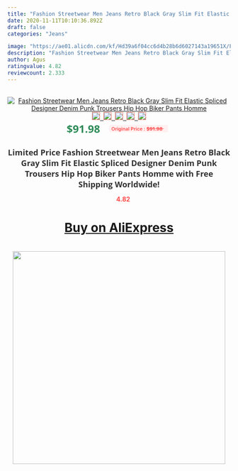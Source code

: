 ```yaml
---
title: "Fashion Streetwear Men Jeans Retro Black Gray Slim Fit Elastic Spliced Designer Denim Punk Trousers Hip Hop Biker Pants Homme"
date: 2020-11-11T10:10:36.892Z
draft: false
categories: "Jeans"

image: "https://ae01.alicdn.com/kf/Hd39a6f04cc6d4b28b6d6027143a19651X/Fashion-Streetwear-Men-Jeans-Retro-Black-Gray-Slim-Fit-Elastic-Spliced-Designer-Denim-Punk-Trousers-Hip.jpg"
description: "Fashion Streetwear Men Jeans Retro Black Gray Slim Fit Elastic Spliced Designer Denim Punk Trousers Hip Hop Biker Pants Homme"
author: Agus
ratingvalue: 4.82
reviewcount: 2.333
---
```

<br>
<div style="text-align: center;">
<a href="https://s.click.aliexpress.com/e/_AnvXXf" target="_blank" rel="nofollow noopener noreferrer"><img alt="Fashion Streetwear Men Jeans Retro Black Gray Slim Fit Elastic Spliced Designer Denim Punk Trousers Hip Hop Biker Pants Homme" class="magnifier-image" src="https://ae01.alicdn.com/kf/Hd39a6f04cc6d4b28b6d6027143a19651X/Fashion-Streetwear-Men-Jeans-Retro-Black-Gray-Slim-Fit-Elastic-Spliced-Designer-Denim-Punk-Trousers-Hip.jpg_640x640.jpg">
<br>
<img style="border:1px solid salmon" src="https://ae01.alicdn.com/kf/Hd39a6f04cc6d4b28b6d6027143a19651X/Fashion-Streetwear-Men-Jeans-Retro-Black-Gray-Slim-Fit-Elastic-Spliced-Designer-Denim-Punk-Trousers-Hip.jpg_120x120.jpg">&nbsp;&nbsp;<img style="border:1px solid salmon" src="https://ae01.alicdn.com/kf/H15934c4a46e84cb4ab788ea20a0ddfadl/Fashion-Streetwear-Men-Jeans-Retro-Black-Gray-Slim-Fit-Elastic-Spliced-Designer-Denim-Punk-Trousers-Hip.jpg_120x120.jpg">&nbsp;&nbsp;<img style="border:1px solid salmon" src="https://ae01.alicdn.com/kf/Had9f35d541a1424081017130afcd58a7c/Fashion-Streetwear-Men-Jeans-Retro-Black-Gray-Slim-Fit-Elastic-Spliced-Designer-Denim-Punk-Trousers-Hip.jpg_120x120.jpg">&nbsp;&nbsp;<img style="border:1px solid salmon" src="https://ae01.alicdn.com/kf/Hd00883800ab34a6db8fab603148817ace/Fashion-Streetwear-Men-Jeans-Retro-Black-Gray-Slim-Fit-Elastic-Spliced-Designer-Denim-Punk-Trousers-Hip.jpg_120x120.jpg">&nbsp;&nbsp;<img style="border:1px solid salmon" src="https://ae01.alicdn.com/kf/Haceac175ee0943189b4cd8bfb7a4a943A/Fashion-Streetwear-Men-Jeans-Retro-Black-Gray-Slim-Fit-Elastic-Spliced-Designer-Denim-Punk-Trousers-Hip.jpg_120x120.jpg"></a></div><br0>
<div style="text-align: center;"><span style="background-color: white; border: 0px; box-sizing: border-box; color: seagreen; display: inline-block; font-family: &quot;open sans&quot; , &quot;arial&quot; , &quot;helvetica&quot; , sans-serif , &quot;heiti&quot;; font-size: 24px; font-stretch: inherit; font-weight: 700; line-height: inherit; margin: 0px 10px 0px 0px; padding: 0px; vertical-align: middle;">$91.98 </span>
<span style="background: rgb(255 , 241 , 241); border-radius: 3px; border: 0px; box-sizing: border-box; color: #ff4747; display: inline-block; font-family: inherit; font-size: 12px; font-stretch: inherit; font-style: inherit; font-variant: inherit; font-weight: 600; line-height: inherit; margin: 0px; padding: 2px 5px; transform: scale(0.9); vertical-align: middle;">Original Price : <b style="text-decoration: line-through;">$91.98 </b> &nbsp;&nbsp;</span></div>
<h1 style="color: #333333; display: inline-block; font-family: &quot;open sans&quot; , &quot;arial&quot; , &quot;helvetica&quot; , sans-serif , &quot;heiti&quot;; font-size: 18px; font-stretch: inherit; font-weight: 700; text-align: center;">Limited Price Fashion Streetwear Men Jeans Retro Black Gray Slim Fit Elastic Spliced Designer Denim Punk Trousers Hip Hop Biker Pants Homme with Free Shipping Worldwide!</h1>
<div style="color: #ff4747; text-align: center;">
<img src="https://4.bp.blogspot.com/-M0ZcTcb-5uY/XleCXlxnR4I/AAAAAAAAAEc/OrjgMkXV1oMQFaCRZj5HQwOCBcu3w1FegCPcBGAYYCw/s1600/star.png" style="height: 15px;">&nbsp;<b>4.82</b></div>
<div class="button_cont" align="center"><a class="buynow_a" href="https://s.click.aliexpress.com/e/_AnvXXf" target="_blank" rel="nofollow noopener noreferrer"><H1>Buy on AliExpress</H1></a></div><br>
<div class="separator" style="clear: both; text-align: center;">
<img src="https://lh3.googleusercontent.com/-pTy5HemUv9M/XlePHvY0dAI/AAAAAAAAAE4/0nX5iRUoIWY8eMW9Dpxeirr157OZliDIgCLcBGAsYHQ/s1600/badge.gif" width="480">
</div>
